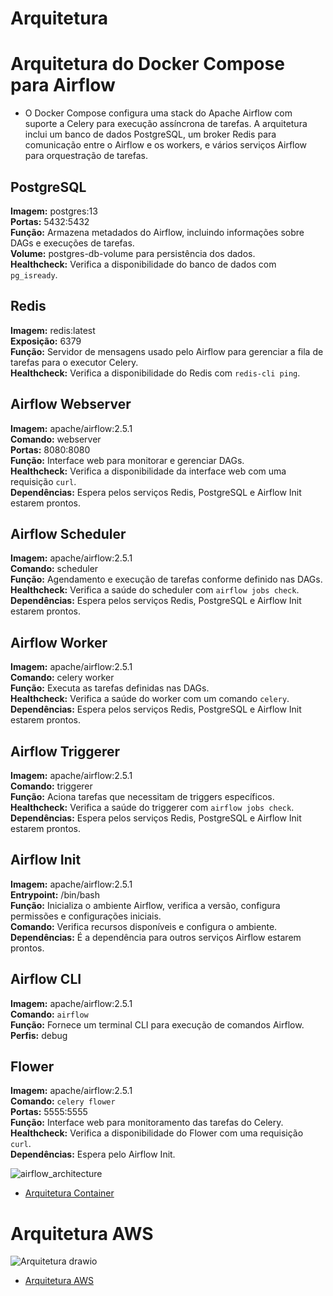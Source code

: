 # Arquitetura

# Arquitetura do Docker Compose para Airflow

- O Docker Compose configura uma stack do Apache Airflow com suporte a Celery para execução assíncrona de tarefas. A arquitetura inclui um banco de dados PostgreSQL, um broker Redis para comunicação entre o Airflow e os workers, e vários serviços Airflow para orquestração de tarefas.


## PostgreSQL

**Imagem:** postgres:13  
**Portas:** 5432:5432  
**Função:** Armazena metadados do Airflow, incluindo informações sobre DAGs e execuções de tarefas.  
**Volume:** postgres-db-volume para persistência dos dados.  
**Healthcheck:** Verifica a disponibilidade do banco de dados com `pg_isready`.

## Redis

**Imagem:** redis:latest  
**Exposição:** 6379  
**Função:** Servidor de mensagens usado pelo Airflow para gerenciar a fila de tarefas para o executor Celery.  
**Healthcheck:** Verifica a disponibilidade do Redis com `redis-cli ping`.

## Airflow Webserver

**Imagem:** apache/airflow:2.5.1  
**Comando:** webserver  
**Portas:** 8080:8080  
**Função:** Interface web para monitorar e gerenciar DAGs.  
**Healthcheck:** Verifica a disponibilidade da interface web com uma requisição `curl`.  
**Dependências:** Espera pelos serviços Redis, PostgreSQL e Airflow Init estarem prontos.

## Airflow Scheduler

**Imagem:** apache/airflow:2.5.1  
**Comando:** scheduler  
**Função:** Agendamento e execução de tarefas conforme definido nas DAGs.  
**Healthcheck:** Verifica a saúde do scheduler com `airflow jobs check`.  
**Dependências:** Espera pelos serviços Redis, PostgreSQL e Airflow Init estarem prontos.

## Airflow Worker

**Imagem:** apache/airflow:2.5.1  
**Comando:** celery worker  
**Função:** Executa as tarefas definidas nas DAGs.  
**Healthcheck:** Verifica a saúde do worker com um comando `celery`.  
**Dependências:** Espera pelos serviços Redis, PostgreSQL e Airflow Init estarem prontos.

## Airflow Triggerer

**Imagem:** apache/airflow:2.5.1  
**Comando:** triggerer  
**Função:** Aciona tarefas que necessitam de triggers específicos.  
**Healthcheck:** Verifica a saúde do triggerer com `airflow jobs check`.  
**Dependências:** Espera pelos serviços Redis, PostgreSQL e Airflow Init estarem prontos.

## Airflow Init

**Imagem:** apache/airflow:2.5.1  
**Entrypoint:** /bin/bash  
**Função:** Inicializa o ambiente Airflow, verifica a versão, configura permissões e configurações iniciais.  
**Comando:** Verifica recursos disponíveis e configura o ambiente.  
**Dependências:** É a dependência para outros serviços Airflow estarem prontos.

## Airflow CLI

**Imagem:** apache/airflow:2.5.1  
**Comando:** `airflow`  
**Função:** Fornece um terminal CLI para execução de comandos Airflow.  
**Perfis:** debug

## Flower

**Imagem:** apache/airflow:2.5.1  
**Comando:** `celery flower`  
**Portas:** 5555:5555  
**Função:** Interface web para monitoramento das tarefas do Celery.  
**Healthcheck:** Verifica a disponibilidade do Flower com uma requisição `curl`.  
**Dependências:** Espera pelo Airflow Init.

![airflow_architecture](https://github.com/user-attachments/assets/df1d858f-3bf9-4de0-9781-311b111afea6)

- [Arquitetura Container](Doc/Arquitetura-Container.drawio)

# Arquitetura AWS

![Arquitetura drawio](https://github.com/user-attachments/assets/ab30d778-06ac-4c9f-b4d4-6a15c2094b52)

- [Arquitetura AWS](Doc/Arquitetura-AWS.drawio)
